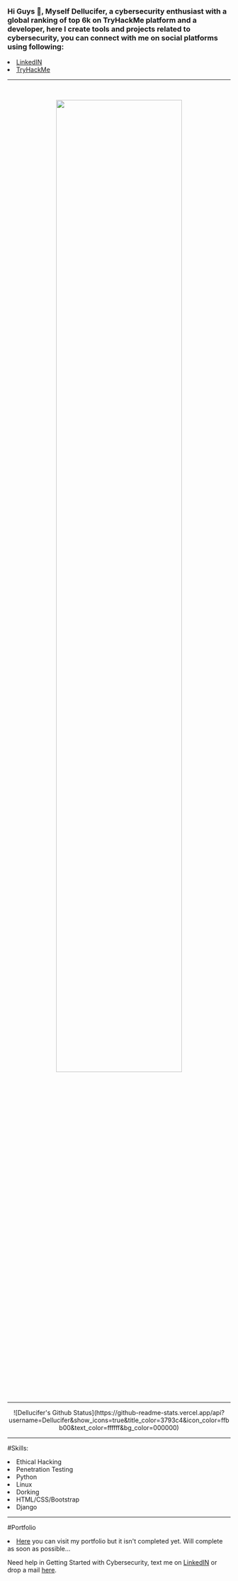 ### Hi Guys 👋, Myself Dellucifer, a cybersecurity enthusiast with a global ranking of top 6k on TryHackMe platform and a developer, here I create tools and projects related to cybersecurity, you can connect with me on social platforms using following:
<li><a href="https://www.linkedin.com/in/priyanshu-choudhary-004270209/">LinkedIN</a>
<li><a href="https://tryhackme.com/p/priyanshu99285">TryHackMe</a>
<br><hr><br>
 
<p align='center'>
<img src="https://avatars.githubusercontent.com/u/84488210?v=4" width=75%>
</p>
 
 <div align = "center">
 <hr>
![Dellucifer's Github Status](https://github-readme-stats.vercel.app/api?username=Dellucifer&show_icons=true&title_color=3793c4&icon_color=ffbb00&text_color=ffffff&bg_color=000000)
<hr>
</div>
  
 #Skills:
 <li> Ethical Hacking
 <li> Penetration Testing
 <li> Python
 <li> Linux
 <li> Dorking
 <li> HTML/CSS/Bootstrap
 <li> Django
  
 <hr>
  
 #Portfolio
<li><a href="https://dellucifer.github.io/portfolio">Here</a> you can visit my portfolio but it isn't completed yet. Will complete as soon as possible...
 
 Need help in Getting Started with Cybersecurity, text me on <a href="https://www.linkedin.com/in/priyanshu-choudhary-004270209/">LinkedIN</a> or drop a mail <a href="mailto: pg99285@gmail.com">here</a>.
